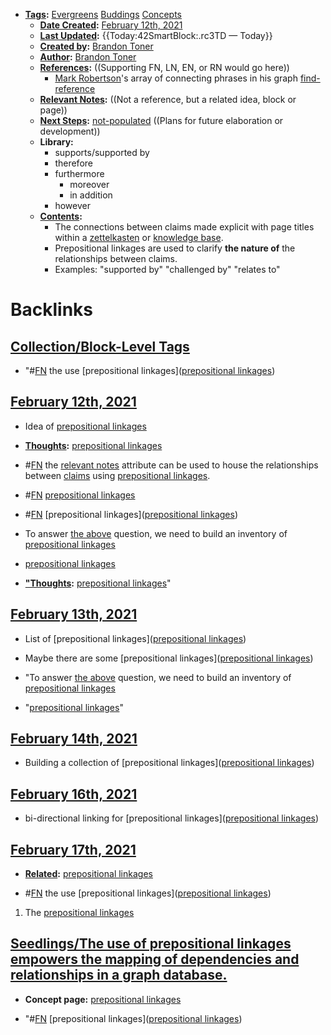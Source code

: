 - **[Tags](<Tags.md>):** [Evergreens](<Evergreens.md>) [Buddings](<Buddings.md>) [Concepts](<Concepts.md>)
    - **[Date Created](<Date Created.md>):** [February 12th, 2021](<February 12th, 2021.md>)
    - **[Last Updated](<Last Updated.md>):** {{Today:42SmartBlock:.rc3TD — Today}}
    - **[Created by](<Created by.md>):** [Brandon Toner](<Brandon Toner.md>)
    - **[Author](<Author.md>):** [Brandon Toner](<Brandon Toner.md>)
    - **[References](<References.md>):**  ((Supporting FN, LN, EN, or RN would go here))
        - [Mark Robertson](<Mark Robertson.md>)'s array of connecting phrases in his graph [find-reference](<find-reference.md>)
    - **[Relevant Notes](<Relevant Notes.md>):**  ((Not a reference, but a related idea, block or page))
    - **[Next Steps](<Next Steps.md>):** [not-populated](<not-populated.md>) ((Plans for future elaboration or development))
    - **Library:**
        - supports/supported by
        - therefore
        - furthermore
            - moreover
            - in addition
        - however
    - **[Contents](<Contents.md>):** 
        - The connections between claims made explicit with page titles within a [zettelkasten](<zettelkasten.md>) or [knowledge base](<knowledge base.md>).
        - Prepositional linkages are used to clarify **the nature of** the relationships between claims.
        - Examples: "supported by" "challenged by" "relates to"

# Backlinks
## [Collection/Block-Level Tags](<Collection/Block-Level Tags.md>)
- "#[FN](<FN.md>) the use [prepositional linkages]([prepositional linkages](<prepositional linkages.md>))

## [February 12th, 2021](<February 12th, 2021.md>)
- Idea of [prepositional linkages](<prepositional linkages.md>)

- **[Thoughts](<Thoughts.md>):** [prepositional linkages](<prepositional linkages.md>)

- #[FN](<FN.md>) the [relevant notes](<relevant notes.md>) attribute can be used to house the relationships between [claims](<claims.md>) using [prepositional linkages](<prepositional linkages.md>).

- #[FN](<FN.md>) [prepositional linkages](<prepositional linkages.md>)

- #[FN](<FN.md>) [prepositional linkages]([prepositional linkages](<prepositional linkages.md>))

- To answer [the above](((S6sTyt088))) question, we need to build an inventory of [prepositional linkages](<prepositional linkages.md>)

- [prepositional linkages](<prepositional linkages.md>)

- **["Thoughts](<"Thoughts.md>):** [prepositional linkages](<prepositional linkages.md>)"

## [February 13th, 2021](<February 13th, 2021.md>)
- List of [prepositional linkages]([prepositional linkages](<prepositional linkages.md>))

- Maybe there are some [prepositional linkages]([prepositional linkages](<prepositional linkages.md>))

- "To answer [the above](((S6sTyt088))) question, we need to build an inventory of [prepositional linkages](<prepositional linkages.md>)

- "[prepositional linkages](<prepositional linkages.md>)"

## [February 14th, 2021](<February 14th, 2021.md>)
- Building a collection of [prepositional linkages]([prepositional linkages](<prepositional linkages.md>))

## [February 16th, 2021](<February 16th, 2021.md>)
- bi-directional linking for [prepositional linkages]([prepositional linkages](<prepositional linkages.md>))

## [February 17th, 2021](<February 17th, 2021.md>)
- **[Related](<Related.md>):** [prepositional linkages](<prepositional linkages.md>)

- #[FN](<FN.md>) the use [prepositional linkages]([prepositional linkages](<prepositional linkages.md>))

1. The [prepositional linkages](<prepositional linkages.md>)

## [Seedlings/The use of prepositional linkages empowers the mapping of dependencies and relationships in a graph database.](<Seedlings/The use of prepositional linkages empowers the mapping of dependencies and relationships in a graph database..md>)
- **Concept page:** [prepositional linkages](<prepositional linkages.md>)

- "#[FN](<FN.md>) [prepositional linkages]([prepositional linkages](<prepositional linkages.md>))

